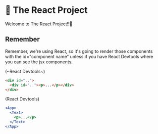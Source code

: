 # :rainbow: The React Project

Welcome to The React Project!!:2nd_place_medal:

## Remember

Remember, we're using React, so it's going to render those components with the id="component name" unless if you have React Devtools where you can see the jsx components.

(~React Devtools~)

```html
<div id="..">
  <div id=".."><p>...</p></div>
</div>
```

(React Devtools)

```jsx
<App>
  <Text>
    <p>...</p>
  </Text>
</App>
```
